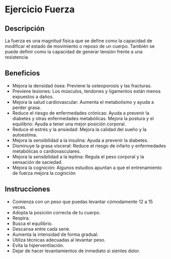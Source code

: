 # Ejercicio Fuerza

## Descripción
La fuerza es una magnitud física que se define como la capacidad de modificar el estado de movimiento o reposo de un cuerpo. También se puede definir como la capacidad de generar tensión frente a una resistencia

## Beneficios
- Mejora la densidad ósea: Previene la osteoporosis y las fracturas. 
- Previene lesiones: Los músculos, tendones y ligamentos están menos expuestos a daños. 
- Mejora la salud cardiovascular: Aumenta el metabolismo y ayuda a perder grasa. 
- Reduce el riesgo de enfermedades crónicas: Ayuda a prevenir la diabetes y otras enfermedades metabólicas. 
Mejora la postura y el equilibrio: Ayuda a tener una mejor posición corporal. 
- Reduce el estrés y la ansiedad: Mejora la calidad del sueño y la autoestima. 
- Mejora la sensibilidad a la insulina: Ayuda a prevenir la diabetes. 
- Disminuye la grasa visceral: Reduce el riesgo de infarto y enfermedades metabólicas o cardiovasculares. 
- Mejora la sensibilidad a la leptina: Regula el peso corporal y la sensación de saciedad. 
- Mejora la cognición: Algunos estudios apuntan a que el entrenamiento de fuerza mejora la cognición

## Instrucciones
- Comienza con un peso que puedas levantar cómodamente 12 a 15 veces.
- Adopta la posición correcta de tu cuerpo.
- Respira.
- Busca el equilibrio.
- Descansa entre cada serie.
- Aumenta la intensidad de forma gradual.
- Utiliza técnicas adecuadas al levantar peso.
- Evita la hiperventilación.
- Dejar de hacer levantamientos de inmediato si sientes dolor.